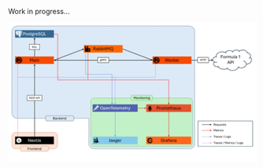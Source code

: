 Work in progress...

![MetricsOne architecture](https://raw.githubusercontent.com/EdouardDidier/MetricsOne-Backend/main/docs/GlobalArchitecture.png)
